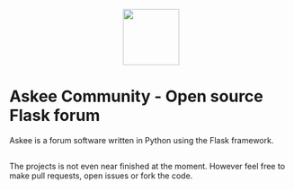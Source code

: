 <p align="center"><img src="https://i.imgur.com/iiyk7O0.png" width="100" height="100"></p>

# Askee Community - Open source Flask forum
Askee is a forum software written in Python using the Flask framework.

##
The projects is not even near finished at the moment. However feel free to make pull requests, open issues or fork the code.
